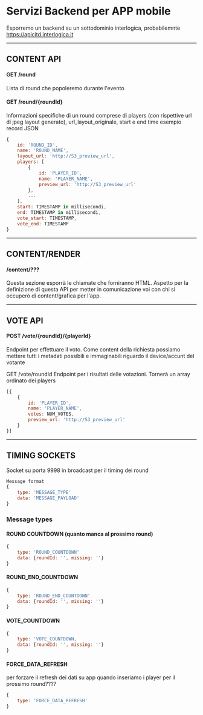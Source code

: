 # Servizi Backend per APP mobile
Esporremo un backend su un sottodominio interlogica, probabilemnte
https://apicitd.interlogica.it

---

## CONTENT API

#### GET /round
Lista di round che popoleremo durante l'evento


#### GET /round/{roundId}
Informazioni specifiche di un round comprese di players (con rispettive url di jpeg layout generato), url_layout_originale, start e end time
esempio record JSON

```javascript
{
    id: 'ROUND_ID',
    name: 'ROUND_NAME',
    layout_url: 'http://S3_preview_url',
    players: [
        {
            id: 'PLAYER_ID',
            name: 'PLAYER_NAME',
            preview_url: 'http://S3_preview_url'
        },
        ...
    ],
    start: TIMESTAMP in millisecondi,
    end: TIMESTAMP in millisecondi,
    vote_start: TIMESTAMP,
    vote_end: TIMESTAMP
}
```

--- 

## CONTENT/RENDER

#### /content/???
Questa sezione esporrà le chiamate che forniranno HTML. 
Aspetto per la definizione di questa API per metter in comunicazione voi con chi si occuperò di 
content/grafica per l'app. 

--- 

## VOTE API

####  POST /vote/{roundId}/{playerId}
Endpoint per effettuare il voto. Come content della richiesta possiamo mettere tutti i metadati
possibili e immaginabili riguardo il device/accunt del votante

GET /vote/roundId
Endpoint per i risultati delle votazioni. Tornerà un array ordinato dei players
```javascript
[{
    {
        id: 'PLAYER_ID',
        name: 'PLAYER_NAME',
        votes: NUM_VOTES,
        preview_url: 'http://S3_preview_url'
    }
}]
```

___

## TIMING SOCKETS
Socket su porta 9998 in broadcast per il timing dei round
```javascript
Message format
{
    type: 'MESSAGE_TYPE'
    data: 'MESSAGE_PAYLOAD'
}
```

### Message types

#### ROUND COUNTDOWN (quanto manca al prossimo round)
```javascript
{
    type: 'ROUND_COUNTDOWN'
    data: {roundId: '', missing: ''}
}
```

#### ROUND_END_COUNTDOWN
```javascript
{
    type: 'ROUND_END_COUNTDOWN'
    data: {roundId: '', missing: ''}
}
```


#### VOTE_COUNTDOWN
```javascript
{
    type: 'VOTE_COUNTDOWN,
    data: {roundId: '', missing: ''}
}
```

#### FORCE_DATA_REFRESH 
per forzare il refresh dei dati su app quando inseriamo i player per il prossimo round????
```javascript
{
    type: 'FORCE_DATA_REFRESH'
}
```